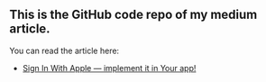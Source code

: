 ## This is the GitHub code repo of my medium article.

You can read the article here: 
- [Sign In With Apple — implement it in Your app!](https://medium.com/miquido/sign-in-with-apple-implement-it-in-your-app-1561d2ba8560)


